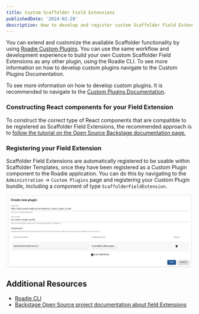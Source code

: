 ```yaml
---
title: Custom Scaffolder Field Extensions
publishedDate: '2024-02-28'
description: How to develop and register custom Scaffolder Field Extensions 
---
```


You can extend and customize the available Scaffolder functionality by using [Roadie Custom Plugins](/docs/custom-plugins/overview). You can use the same workflow and development experience to build your own Custom Scaffolder Field Extensions as any other plugin, using the Roadie CLI. To see more information on how to develop custom plugins navigate to the Custom Plugins Documentation.

To see more information on how to develop custom plugins. It is recommended to navigate to the [Custom Plugins Documentation](/docs/custom-plugins/getting-started/). 


### Constructing React components for your Field Extension

To construct the correct type of React components that are compatible to be registered as Scaffolder Field Extensions, the recommended approach is to [follow the tutorial on the Open Source Backstage documentation page.](https://backstage.io/docs/features/software-templates/writing-custom-field-extensions/)

### Registering your Field Extension

Scaffolder Field Extensions are automatically registered to be usable within Scaffolder Templates, once they have been registered as a Custom Plugin component to the Roadie application. You can do this by navigating to the `Administration` -> `Custom Plugins` page and registering your Custom Plugin bundle, including a component of type `ScaffolderFieldExtension`.

![Custom plugin registration form](custom_plugin_registration_form.webp)



## Additional Resources

* [Roadie CLI](https://www.npmjs.com/package/@roadiehq/roadie-cli)
* [Backstage Open Source project documentation about field Extensions](https://backstage.io/docs/features/software-templates/writing-custom-field-extensions/) 